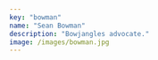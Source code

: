 ```yaml
---
key: "bowman"
name: "Sean Bowman"
description: "Bowjangles advocate."
image: /images/bowman.jpg
---
```

